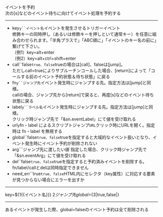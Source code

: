イベントを予約  
次の[s]などのイベント待ちに向けてイベント処理を予約する

***
- key`y``イベント名`イベントを発生させるトリガーイベント<br/>修飾キーの同時押し（あるいは修飾キーを押しといて通常キー）を任意に組み合わせられます。「半角プラスで」「ABC順に」「イベントのキー名の前に」繋げて下さい。<br/>（例1）key=alt+enter<br/>（例2）key=alt+ctrl+shift+enter
- call``false`true、false`trueの場合は[call]、falseは[jump]。<br/>ただしcall=trueによりサブルーチンコールした場合、[return]によって「コールする前のイベント予約状態＆待ち状態」に戻る
- fn`y``ジャンプ先`イベント発生時にジャンプする先。指定方法は[jump]と同様。<br/>callの場合、ジャンプ先から[return]で戻ると、再度[s]などのイベント待ち状態に戻る
- label`y``ラベル名`イベント発生時にジャンプする先。指定方法は[jump]と同様。<br/>クリック時ジャンプ先で「&sn.eventLabel」にて値を受け取れる
- url`y`fn・label によるスクリプトジャンプ`URL`クリック時にURLを開く。指定時は fn・label を無視する
- global``false`true、false`trueを指定すると大域的なイベント扱いとなり、イベント発生時にイベント予約が削除されない
- arg```ジャンプ先に渡したい値`指定した場合、クリック時ジャンプ先で「&sn.eventArg」にて値を受け取れる
- del``false`true、false`trueを指定すると予約済みイベントを削除する。<br/>fn/label/callとdelは同時指定できません
- need_err``true`true、false`HTML内にセレクタ（key属性）に対応する要素が見つからない場合にエラーを出すか

***
key=${1{{イベント名}}} ${2{{ジャンプ先}}} global=${3|true,false|}

***
あるイベントが発生した際、global=falseのイベント予約は全て削除される
